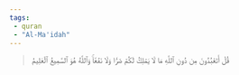 ```yaml
---
tags: 
 - quran 
 - "Al-Ma'idah"
---
```


> قُلۡ أَتَعۡبُدُونَ مِن دُونِ ٱللَّهِ مَا لَا يَمۡلِكُ لَكُمۡ ضَرّٗا وَلَا نَفۡعٗاۚ وَٱللَّهُ هُوَ ٱلسَّمِيعُ ٱلۡعَلِيمُ
